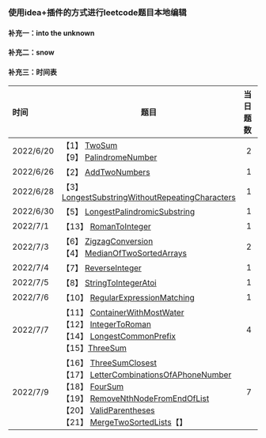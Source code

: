 ### 使用idea+插件的方式进行leetcode题目本地编辑

#### 补充一：into the unknown

#### 补充二：snow

#### 补充三：时间表

|时间|题目|当日题数|总题数|总天数|间隔时间|
|:---|---|---:|---:|---:|---:|
|2022/6/20|【1】 [TwoSum](https://github.com/behappy00/leetcode/blob/main/Temp/leetcode/editor/cn/TwoSum.java) <br> 【9】 [PalindromeNumber](https://github.com/behappy00/leetcode/blob/main/Temp/leetcode/editor/cn/PalindromeNumber.java)|2|2|1|0|
|2022/6/26|【2】 [AddTwoNumbers](https://github.com/behappy00/leetcode/blob/main/Temp/leetcode/editor/cn/AddTwoNumbers.java)|1|3|2|6|
|2022/6/28|【3】 [LongestSubstringWithoutRepeatingCharacters](https://github.com/behappy00/leetcode/blob/main/Temp/leetcode/editor/cn/LongestSubstringWithoutRepeatingCharacters.java)|1|4|3|8|
|2022/6/30|【5】 [LongestPalindromicSubstring](https://github.com/behappy00/leetcode/blob/main/Temp/leetcode/editor/cn/LongestPalindromicSubstring.java)|1|5|4|10|
|2022/7/1|【13】 [RomanToInteger](https://github.com/behappy00/leetcode/blob/main/Temp/leetcode/editor/cn/RomanToInteger.java)|1|6|5|11|
|2022/7/3|【6】 [ZigzagConversion](https://github.com/behappy00/leetcode/blob/main/Temp/leetcode/editor/cn/ZigzagConversion.java) <br> 【4】 [MedianOfTwoSortedArrays](https://github.com/behappy00/leetcode/blob/main/Temp/leetcode/editor/cn/MedianOfTwoSortedArrays.java)|2|8|6|13|
|2022/7/4|【7】 [ReverseInteger](https://github.com/behappy00/leetcode/blob/main/Temp/leetcode/editor/cn/ReverseInteger.java)|1|9|7|14|
|2022/7/5|【8】 [StringToIntegerAtoi](https://github.com/behappy00/leetcode/blob/main/Temp/leetcode/editor/cn/StringToIntegerAtoi.java)|1|10|8|15|
|2022/7/6|【10】 [RegularExpressionMatching](https://github.com/behappy00/leetcode/blob/main/Temp/leetcode/editor/cn/RegularExpressionMatching.java)|1|11|9|16|
|2022/7/7|【11】 [ContainerWithMostWater](https://github.com/behappy00/leetcode/blob/main/Temp/leetcode/editor/cn/ContainerWithMostWater.java) <br> 【12】 [IntegerToRoman](https://github.com/behappy00/leetcode/blob/main/Temp/leetcode/editor/cn/IntegerToRoman.java) <br> 【14】 [LongestCommonPrefix](https://github.com/behappy00/leetcode/blob/main/Temp/leetcode/editor/cn/LongestCommonPrefix.java) <br> 【15】[ThreeSum](https://github.com/behappy00/leetcode/blob/main/Temp/leetcode/editor/cn/ThreeSum.java)|4|15|10|17|
|    2022/7/9    |    【16】 [ThreeSumClosest](https://github.com/behappy00/leetcode/blob/main/Temp/leetcode/editor/cn/ThreeSumClosest.java) <br> 【17】 [LetterCombinationsOfAPhoneNumber](https://github.com/behappy00/leetcode/blob/main/Temp/leetcode/editor/cn/LetterCombinationsOfAPhoneNumber.java) <br> 【18】 [FourSum](https://github.com/behappy00/leetcode/blob/main/Temp/leetcode/editor/cn/FourSum.java) <br> 【19】 [RemoveNthNodeFromEndOfList](https://github.com/behappy00/leetcode/blob/main/Temp/leetcode/editor/cn/RemoveNthNodeFromEndOfList.java) <br>【20】 [ValidParentheses](https://github.com/behappy00/leetcode/blob/main/Temp/leetcode/editor/cn/ValidParentheses.java) <br> 【21】 [MergeTwoSortedLists](https://github.com/behappy00/leetcode/blob/main/Temp/leetcode/editor/cn/MergeTwoSortedLists.java)【】 []()    |    7    |    22    |    11    |    19    |

